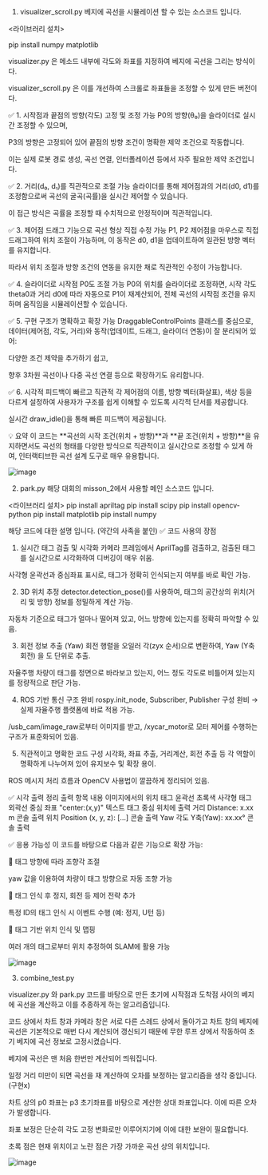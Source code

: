 1. visualizer_scroll.py
베지에 곡선을 시뮬레이션 할 수 있는 소스코드 입니다.

<라이브러리 설치>

pip install numpy matplotlib

visualizer.py 은 메소드 내부에 각도와 좌표를 지정하여 베지에 곡선을 그리는 방식이다.

visualizer_scroll.py 은 이를 개선하여 스크롤로 좌표들을 조정할 수 있게 만든 버전이다.





✅ 1. 시작점과 끝점의 방향(각도) 고정 및 조정 가능
P0의 방향(θ₀)을 슬라이더로 실시간 조정할 수 있으며,

P3의 방향은 고정되어 있어 끝점의 방향 조건이 명확한 제약 조건으로 작동합니다.

이는 실제 로봇 경로 생성, 곡선 연결, 인터폴레이션 등에서 자주 필요한 제약 조건입니다.

✅ 2. 거리(d₀, d₁)를 직관적으로 조절 가능
슬라이더를 통해 제어점과의 거리(d0, d1)를 조정함으로써 곡선의 굴곡(곡률)을 실시간 제어할 수 있습니다.

이 접근 방식은 곡률을 조정할 때 수치적으로 안정적이며 직관적입니다.

✅ 3. 제어점 드래그 기능으로 곡선 형상 직접 수정 가능
P1, P2 제어점을 마우스로 직접 드래그하여 위치 조절이 가능하며, 이 동작은 d0, d1을 업데이트하여 일관된 방향 벡터를 유지합니다.

따라서 위치 조절과 방향 조건의 연동을 유지한 채로 직관적인 수정이 가능합니다.

✅ 4. 슬라이더로 시작점 P0도 조절 가능
P0의 위치를 슬라이더로 조정하면, 시작 각도 theta0과 거리 d0에 따라 자동으로 P1이 재계산되어, 전체 곡선의 시작점 조건을 유지하며 움직임을 시뮬레이션할 수 있습니다.

✅ 5. 구현 구조가 명확하고 확장 가능
DraggableControlPoints 클래스를 중심으로, 데이터(제어점, 각도, 거리)와 동작(업데이트, 드래그, 슬라이더 연동)이 잘 분리되어 있어:

다양한 조건 제약을 추가하기 쉽고,

향후 3차원 곡선이나 다중 곡선 연결 등으로 확장하기도 유리합니다.

✅ 6. 시각적 피드백이 빠르고 직관적
각 제어점의 이름, 방향 벡터(화살표), 색상 등을 다르게 설정하여 사용자가 구조를 쉽게 이해할 수 있도록 시각적 단서를 제공합니다.

실시간 draw_idle()을 통해 빠른 피드백이 제공됩니다.

💡 요약
이 코드는 **곡선의 시작 조건(위치 + 방향)**과 **끝 조건(위치 + 방향)**을 유지하면서도 곡선의 형태를 다양한 방식으로 직관적이고 실시간으로 조정할 수 있게 하여, 인터랙티브한 곡선 설계 도구로 매우 유용합니다.

![image](https://github.com/user-attachments/assets/c4ee03e4-7cea-4060-82d7-166c463a0971)


2. park.py
해당 대회의 misson_2에서 사용할 메인 소스코드 입니다.

<라이브러리 설치>
pip install apriltag
pip install scipy
pip install opencv-python
pip install matplotlib
pip install numpy	


해당 코드에 대한 설명 입니다. (약간의 사족을 붙인)
✅ 코드 사용의 장점
1. 실시간 태그 검출 및 시각화
카메라 프레임에서 AprilTag를 검출하고, 검출된 태그를 실시간으로 시각화하여 디버깅이 매우 쉬움.

사각형 윤곽선과 중심좌표 표시로, 태그가 정확히 인식되는지 여부를 바로 확인 가능.

2. 3D 위치 추정
detector.detection_pose()를 사용하여, 태그의 공간상의 위치(거리 및 방향) 정보를 정밀하게 계산 가능.

자동차 기준으로 태그가 얼마나 떨어져 있고, 어느 방향에 있는지를 정확히 파악할 수 있음.

3. 회전 정보 추출 (Yaw)
회전 행렬을 오일러 각(zyx 순서)으로 변환하여, Yaw (Y축 회전) 을 도 단위로 추출.

자율주행 차량이 태그를 정면으로 바라보고 있는지, 어느 정도 각도로 비틀어져 있는지를 정량적으로 판단 가능.

4. ROS 기반 통신 구조 완비
rospy.init_node, Subscriber, Publisher 구성 완비 → 실제 자율주행 플랫폼에 바로 적용 가능.

/usb_cam/image_raw로부터 이미지를 받고, /xycar_motor로 모터 제어를 수행하는 구조가 표준화되어 있음.

5. 직관적이고 명확한 코드 구성
시각화, 좌표 추출, 거리계산, 회전 추출 등 각 역할이 명확하게 나누어져 있어 유지보수 및 확장 용이.

ROS 메시지 처리 흐름과 OpenCV 사용법이 깔끔하게 정리되어 있음.

✅ 시각 출력 정리
출력 항목	내용	이미지에서의 위치
태그 윤곽선	초록색 사각형	태그 외곽선
중심 좌표	"center:(x,y)" 텍스트	태그 중심 위치에 출력
거리	Distance: x.xx m	콘솔 출력
위치	Position (x, y, z): [...]	콘솔 출력
Yaw 각도	Y축(Yaw): xx.xx°	콘솔 출력

✅ 응용 가능성
이 코드를 바탕으로 다음과 같은 기능으로 확장 가능:

🧭 태그 방향에 따라 조향각 조절

yaw 값을 이용하여 차량이 태그 방향으로 자동 조향 가능

🚦 태그 인식 후 정지, 회전 등 제어 전략 추가

특정 ID의 태그 인식 시 이벤트 수행 (예: 정지, U턴 등)

🧠 태그 기반 위치 인식 및 맵핑

여러 개의 태그로부터 위치 추정하여 SLAM에 활용 가능

![image](https://github.com/user-attachments/assets/a9ef1333-28f4-4255-ba02-eb8e3f4ac6bb)


3. combine_test.py

visualizer.py 와 park.py 코드를 바탕으로 만든 초기에 시작점과 도착점 사이의 베지에 곡선을 계산하고 이를 추종하게 하는 알고리즘입니다.

코드 상에서 차트 창과 카메라 창은 서로 다른 스레드 상에서 돌아가고 차트 창의 베지에 곡선은 기본적으로 매번 다시 계산되어 갱신되기 때문에 무한 루프 상에서 작동하여 초기 베지에 곡선 정보로 고정시켰습니다.

베지에 곡선은 맨 처음 한번만 계산되어 띄워집니다.

일정 거리 미만이 되면 곡선을 재 계산하여 오차를 보정하는 알고리즘을 생각 중입니다.(구현x)

차트 상의 p0 좌표는 p3 초기좌표를 바탕으로 계산한 상대 좌표입니다. 이에 따른 오차가 발생합니다.

좌표 보정은 단순히 각도 고정 변화로만 이루어지기에 이에 대한 보완이 필요합니다.

초록 점은 현재 위치이고 노란 점은 가장 가까운 곡선 상의 위치입니다.

![image](https://github.com/user-attachments/assets/3ec849c1-3e63-454b-b190-e66ae44aa76c)

